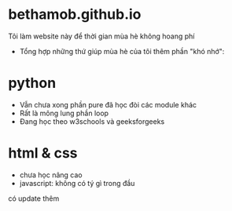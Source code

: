 # bethamob.github.io
Tôi làm website này để thời gian mùa hè không hoang phí
- Tổng hợp những thứ giúp mùa hè của tôi thêm phần "khó nhớ":
# python
- Vẫn chưa xong phần pure đã học đòi các module khác
- Rất là mông lung phần loop
- Đang học theo w3schools và geeksforgeeks
# html & css
- chưa học nâng cao
- javascript: không có tý gì trong đầu

có update thêm
